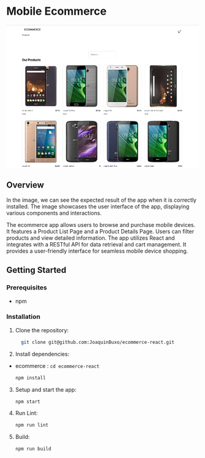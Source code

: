 # Mobile Ecommerce

<div>
  <p align="center">
    <img src="public/ecommerce.png" width="800" alt="Ecommerce">
  </p>
</div>

## Overview

In the image, we can see the expected result of the app when it is correctly installed. The image showcases the user interface of the app, displaying various components and interactions.

The ecommerce app allows users to browse and purchase mobile devices. It features a Product List Page and a Product Details Page. Users can filter products and view detailed information. The app utilizes React and integrates with a RESTful API for data retrieval and cart management. It provides a user-friendly interface for seamless mobile device shopping.

## Getting Started

### Prerequisites

- npm

### Installation

1. Clone the repository:

   ```sh
     git clone git@github.com:JoaquinBuxo/ecommerce-react.git
   ```

2. Install dependencies:

- ecommerce : `cd ecommerce-react`

  ```sh
  npm install
  ```

3. Setup and start the app:

   ```sh
   npm start
   ```

4. Run Lint:

   ```sh
   npm run lint
   ```

5. Build:

   ```sh
   npm run build
   ```
